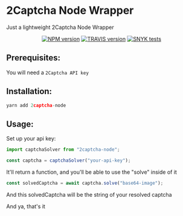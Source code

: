 # 2Captcha Node Wrapper

Just a lightweight 2Captcha Node Wrapper

<p align="center">
  <a href="https://www.npmjs.com/package/2captcha-node"><img alt="NPM version" src="https://badge.fury.io/js/2captcha-node.svg"></a>
  <a href="https://travis-ci.com/pedroapfilho/2captcha-node"><img alt="TRAVIS version" src="https://travis-ci.com/pedroapfilho/2captcha-node.svg?branch=master"></a> 
  <a href="https://snyk.io/test/github/pedroapfilho/2captcha-node"><img alt="SNYK tests" src="https://snyk.io/test/github/pedroapfilho/2captcha-node/badge.svg"></a> 
</p>

## Prerequisites:

You will need a `2Captcha API key`

## Installation:

```js
yarn add 2captcha-node
```

## Usage:

Set up your api key:

```js
import captchaSolver from "2captcha-node";

const captcha = captchaSolver("your-api-key");
```

It'll return a function, and you'll be able to use the "solve" inside of it

```js
const solvedCaptcha = await captcha.solve("base64-image");
```

And this solvedCaptcha will be the string of your resolved captcha

And ya, that's it
